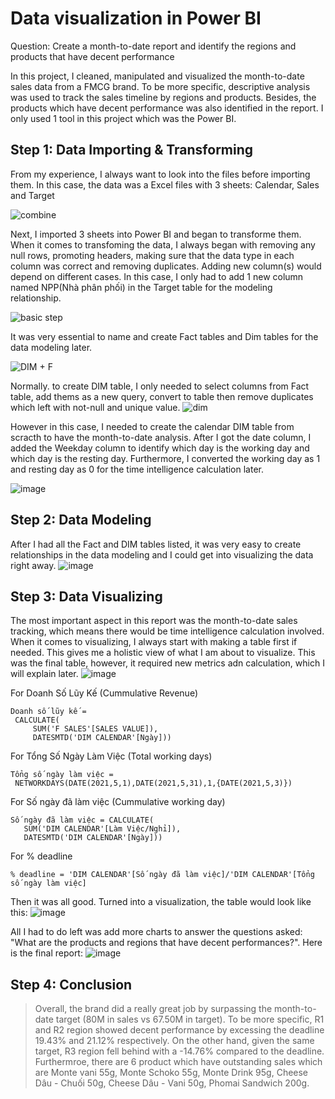 # Data visualization in Power BI

Question: Create a month-to-date report and identify the regions and products that have decent performance

In this project, I cleaned, manipulated and visualized the month-to-date sales data from a FMCG brand. To be more specific, descriptive analysis was used to track the sales timeline by regions and products. Besides, the products which have decent performance was also identified in the report. I only used 1 tool in this project which was the Power BI.

## Step 1: Data Importing & Transforming 

From my experience, I always want to look into the files before importing them. In this case, the data was a Excel files with 3 sheets: Calendar, Sales and Target

![combine](https://user-images.githubusercontent.com/118095331/216929465-4d91675b-d52a-4d6f-b8bb-1cbf7cf06a5a.png)

Next, I imported 3 sheets into Power BI and began to transforme them. When it comes to transfoming the data, I always began with removing any null rows, promoting headers, making sure that the data type in each column was correct and removing duplicates. Adding new column(s) would depend on different cases. In this case, I only had to add 1 new column named NPP(Nhà phân phối) in the Target table for the modeling relationship.

![basic step](https://user-images.githubusercontent.com/118095331/216938532-aaa78e4e-f24f-4c05-9479-4b49a848af05.jpg)

It was very essential to name and create Fact tables and Dim tables for the data modeling later.

![DIM + F](https://user-images.githubusercontent.com/118095331/216937259-21470faa-07d5-46c5-8415-fe0feace0648.jpg)

Normally. to create DIM table, I only needed to select columns from Fact table, add thems as a new query, convert to table then remove duplicates which left with not-null and unique value.
![dim](https://user-images.githubusercontent.com/118095331/216941053-8cd0154c-8d19-4f4b-b767-3c529c75c84e.png)

However in this case, I needed to create the calendar DIM table from scracth to have the month-to-date analysis. After I got the date column, I added the Weekday column to identify which day is the working day and which day is the resting day. Furthermore, I converted the working day as 1 and resting day as 0 for the time intelligence calculation later. 

![image](https://user-images.githubusercontent.com/118095331/216940793-1a2cc23a-477e-4689-94de-7b4dd905ed14.png)

## Step 2: Data Modeling

After I had all the Fact and DIM tables listed, it was very easy to create relationships in the data modeling and I could get into visualizing the data right away.
![image](https://user-images.githubusercontent.com/118095331/216941943-5c49f9e0-a253-452f-94cc-2b7d6fb49ea2.png)

## Step 3: Data Visualizing
The most important aspect in this report was the month-to-date sales tracking, which means there would be time intelligence calculation involved. When it comes to visualizing, I always start with making a table first if needed. This gives me a holistic view of what I am about to visualize. This was the final table, however, it required new metrics adn calculation, which I will explain later.
![image](https://user-images.githubusercontent.com/118095331/216944898-a1bb6f5e-0bf0-4f2b-999a-95d19dd68a99.png)

For Doanh Số Lũy Kế (Cummulative Revenue)
```
Doanh số lũy kế = 
 CALCULATE(
     SUM('F SALES'[SALES VALUE]),
     DATESMTD('DIM CALENDAR'[Ngày]))
```
For Tổng Số Ngày Làm Việc (Total working days)
```
Tổng số ngày làm việc = 
 NETWORKDAYS(DATE(2021,5,1),DATE(2021,5,31),1,{DATE(2021,5,3)})
 ```
 For Số ngày đã làm việc (Cummulative working day)
 ```
 Số ngày đã làm việc = CALCULATE(
    SUM('DIM CALENDAR'[Làm Việc/Nghỉ]),
    DATESMTD('DIM CALENDAR'[Ngày]))
 ```
 For % deadline 
 ```
 % deadline = 'DIM CALENDAR'[Số ngày đã làm việc]/'DIM CALENDAR'[Tổng số ngày làm việc]
 ```
 
 Then it was all good. Turned into a visualization, the table would look like this:
 ![image](https://user-images.githubusercontent.com/118095331/216945322-699a9a0c-502a-493b-ab29-4fa09eee4c17.png)

All I had to do left was add more charts to answer the questions asked: "What are the products and regions that have decent performances?". Here is the final report:
![image](https://user-images.githubusercontent.com/118095331/216946434-4b150204-ca14-4b77-a5af-70b2dee685cc.png)

## Step 4: Conclusion
> Overall, the brand did a really great job by surpassing the month-to-date target (80M in sales vs 67.50M in target). To be more specific, R1 and R2 region showed decent performance by excessing the deadline 19.43% and 21.12% respectively. On the other hand, given the same target, R3 region fell behind with a -14.76% compared to the deadline. Furthermroe, there are 6 product which have outstanding sales which are Monte vani 55g, Monte Schoko 55g, Monte Drink 95g, Cheese Dâu - Chuối 50g, Cheese Dâu - Vani 50g, Phomai Sandwich 200g.
 
 
